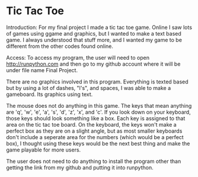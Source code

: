 # Tic Tac Toe

Introduction:  For my final project I made a tic tac toe game.  Online I saw lots of games using ggame and graphics, but I wanted to make a text based game.  I always understood that stuff more, and I wanted my game to be different from the other codes found online.

Access:  To access my program, the user will need to open http://runpython.com and then go to my github account where it will be under file name Final Project.

There are no graphics involved in this program.  Everything is texted based but by using a lot of dashes, "l's", and spaces, I was able to make a gameboard.  Its graphics using text.

The mouse does not do anything in this game.  The keys that mean anything are 'q', 'w', 'e', 'a', 's', 'd', 'z', 'x', and 'c'.  If you look down on your keyboard, those keys should look something like a box.  Each key is assigned to that area on the tic tac toe board.  On the keyboard, the keys won't make a perfect box as they are on a slight angle, but as most smaller keyboards don't include a seperate area for the numbers (which would be a perfect box), I thought using these keys would be the next best thing and make the game playable for more users.  

The user does not need to do anything to install the program other than getting the link from my github and putting it into runpython.
